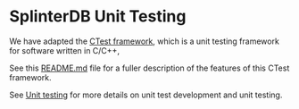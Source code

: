 # SplinterDB Unit Testing

We have adapted the [CTest framework](https://github.com/bvdberg/ctest),
which is a unit testing framework for software written in C/C++,

See this [README.md](https://github.com/bvdberg/ctest/blob/master/README.md)
file for a fuller description of the features of this CTest framework.

See [Unit testing](../../docs/unit-testing.md)
for more details on unit test development and unit testing.
